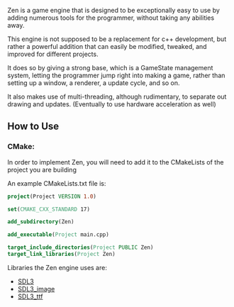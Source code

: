 Zen is a game engine that is designed to be exceptionally easy to use by adding numerous tools for the programmer, without taking any abilities away.

This engine is not supposed to be a replacement for c++ development, but rather a powerful addition that can easily be modified, tweaked, and improved for different projects.

It does so by giving a strong base, which is a GameState management system, letting the programmer jump right into making a game, rather than setting up a window, a renderer, a update cycle, and so on.

It also makes use of multi-threading, although rudimentary, to separate out drawing and updates. (Eventually to use hardware acceleration as well)

## How to Use

### CMake:

In order to implement Zen, you will need to add it to the CMakeLists of the project you are building

An example CMakeLists.txt file is:
```cmake
project(Project VERSION 1.0)

set(CMAKE_CXX_STANDARD 17)

add_subdirectory(Zen)

add_executable(Project main.cpp)

target_include_directories(Project PUBLIC Zen)
target_link_libraries(Project Zen)
```

Libraries the Zen engine uses are:
- [SDL3](https://github.com/RobLoach/SDL)
- [SDL3_image](https://github.com/libsdl-org/SDL_image)
- [SDL3_ttf](https://github.com/libsdl-org/SDL_ttf)
